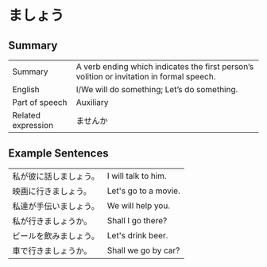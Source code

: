 # ましょう

## Summary

<table><tr>   <td>Summary</td>   <td>A verb ending which indicates the first person’s volition or invitation in formal speech.</td></tr><tr>   <td>English</td>   <td>I/We will do something; Let’s do something.</td></tr><tr>   <td>Part of speech</td>   <td>Auxiliary</td></tr><tr>   <td>Related expression</td>   <td>ませんか</td></tr></table>

## Example Sentences

<table><tr>   <td>私が彼に話しましょう。</td>   <td>I will talk to him.</td></tr><tr>   <td>映画に行きましょう。</td>   <td>Let's go to a movie.</td></tr><tr>   <td>私達が手伝いましょう。</td>   <td>We will help you.</td></tr><tr>   <td>私が行きましょうか。</td>   <td>Shall I go there?</td></tr><tr>   <td>ビールを飲みましょう。</td>   <td>Let's drink beer.</td></tr><tr>   <td>車で行きましょうか。</td>   <td>Shall we go by car?</td></tr></table>

